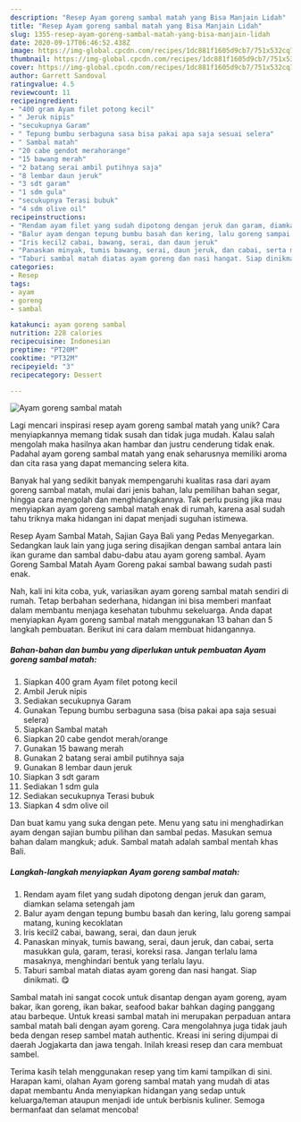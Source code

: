 ```yaml
---
description: "Resep Ayam goreng sambal matah yang Bisa Manjain Lidah"
title: "Resep Ayam goreng sambal matah yang Bisa Manjain Lidah"
slug: 1355-resep-ayam-goreng-sambal-matah-yang-bisa-manjain-lidah
date: 2020-09-17T06:46:52.438Z
image: https://img-global.cpcdn.com/recipes/1dc881f1605d9cb7/751x532cq70/ayam-goreng-sambal-matah-foto-resep-utama.jpg
thumbnail: https://img-global.cpcdn.com/recipes/1dc881f1605d9cb7/751x532cq70/ayam-goreng-sambal-matah-foto-resep-utama.jpg
cover: https://img-global.cpcdn.com/recipes/1dc881f1605d9cb7/751x532cq70/ayam-goreng-sambal-matah-foto-resep-utama.jpg
author: Garrett Sandoval
ratingvalue: 4.5
reviewcount: 11
recipeingredient:
- "400 gram Ayam filet potong kecil"
- " Jeruk nipis"
- "secukupnya Garam"
- " Tepung bumbu serbaguna sasa bisa pakai apa saja sesuai selera"
- " Sambal matah"
- "20 cabe gendot merahorange"
- "15 bawang merah"
- "2 batang serai ambil putihnya saja"
- "8 lembar daun jeruk"
- "3 sdt garam"
- "1 sdm gula"
- "secukupnya Terasi bubuk"
- "4 sdm olive oil"
recipeinstructions:
- "Rendam ayam filet yang sudah dipotong dengan jeruk dan garam, diamkan selama setengah jam"
- "Balur ayam dengan tepung bumbu basah dan kering, lalu goreng sampai matang, kuning kecoklatan"
- "Iris kecil2 cabai, bawang, serai, dan daun jeruk"
- "Panaskan minyak, tumis bawang, serai, daun jeruk, dan cabai, serta masukkan gula, garam, terasi, koreksi rasa. Jangan terlalu lama masaknya, menghindari bentuk yang terlalu layu."
- "Taburi sambal matah diatas ayam goreng dan nasi hangat. Siap dinikmati. 😋"
categories:
- Resep
tags:
- ayam
- goreng
- sambal

katakunci: ayam goreng sambal 
nutrition: 228 calories
recipecuisine: Indonesian
preptime: "PT20M"
cooktime: "PT32M"
recipeyield: "3"
recipecategory: Dessert

---
```



![Ayam goreng sambal matah](https://img-global.cpcdn.com/recipes/1dc881f1605d9cb7/751x532cq70/ayam-goreng-sambal-matah-foto-resep-utama.jpg)

Lagi mencari inspirasi resep ayam goreng sambal matah yang unik? Cara menyiapkannya memang tidak susah dan tidak juga mudah. Kalau salah mengolah maka hasilnya akan hambar dan justru cenderung tidak enak. Padahal ayam goreng sambal matah yang enak seharusnya memiliki aroma dan cita rasa yang dapat memancing selera kita.

Banyak hal yang sedikit banyak mempengaruhi kualitas rasa dari ayam goreng sambal matah, mulai dari jenis bahan, lalu pemilihan bahan segar, hingga cara mengolah dan menghidangkannya. Tak perlu pusing jika mau menyiapkan ayam goreng sambal matah enak di rumah, karena asal sudah tahu triknya maka hidangan ini dapat menjadi suguhan istimewa.

Resep Ayam Sambal Matah, Sajian Gaya Bali yang Pedas Menyegarkan. Sedangkan lauk lain yang juga sering disajikan dengan sambal antara lain ikan gurame dan sambal dabu-dabu atau ayam goreng sambal. Ayam Goreng Sambal Matah Ayam Goreng pakai sambal bawang sudah pasti enak.


Nah, kali ini kita coba, yuk, variasikan ayam goreng sambal matah sendiri di rumah. Tetap berbahan sederhana, hidangan ini bisa memberi manfaat dalam membantu menjaga kesehatan tubuhmu sekeluarga. Anda dapat menyiapkan Ayam goreng sambal matah menggunakan 13 bahan dan 5 langkah pembuatan. Berikut ini cara dalam membuat hidangannya.

<!--inarticleads1-->

##### Bahan-bahan dan bumbu yang diperlukan untuk pembuatan Ayam goreng sambal matah:

1. Siapkan 400 gram Ayam filet potong kecil
1. Ambil  Jeruk nipis
1. Sediakan secukupnya Garam
1. Gunakan  Tepung bumbu serbaguna sasa (bisa pakai apa saja sesuai selera)
1. Siapkan  Sambal matah
1. Siapkan 20 cabe gendot merah/orange
1. Gunakan 15 bawang merah
1. Gunakan 2 batang serai ambil putihnya saja
1. Gunakan 8 lembar daun jeruk
1. Siapkan 3 sdt garam
1. Sediakan 1 sdm gula
1. Sediakan secukupnya Terasi bubuk
1. Siapkan 4 sdm olive oil


Dan buat kamu yang suka dengan pete. Menu yang satu ini menghadirkan ayam dengan sajian bumbu pilihan dan sambal pedas. Masukan semua bahan dalam mangkuk; aduk. Sambal matah adalah sambal mentah khas Bali. 

<!--inarticleads2-->

##### Langkah-langkah menyiapkan Ayam goreng sambal matah:

1. Rendam ayam filet yang sudah dipotong dengan jeruk dan garam, diamkan selama setengah jam
1. Balur ayam dengan tepung bumbu basah dan kering, lalu goreng sampai matang, kuning kecoklatan
1. Iris kecil2 cabai, bawang, serai, dan daun jeruk
1. Panaskan minyak, tumis bawang, serai, daun jeruk, dan cabai, serta masukkan gula, garam, terasi, koreksi rasa. Jangan terlalu lama masaknya, menghindari bentuk yang terlalu layu.
1. Taburi sambal matah diatas ayam goreng dan nasi hangat. Siap dinikmati. 😋


Sambal matah ini sangat cocok untuk disantap dengan ayam goreng, ayam bakar, ikan goreng, ikan bakar, seafood bakar bahkan daging panggang atau barbeque. Untuk kreasi sambal matah ini merupakan perpaduan antara sambal matah bali dengan ayam goreng. Cara mengolahnya juga tidak jauh beda dengan resep sambel matah authentic. Kreasi ini sering dijumpai di daerah Jogjakarta dan jawa tengah. Inilah kreasi resep dan cara membuat sambel. 

Terima kasih telah menggunakan resep yang tim kami tampilkan di sini. Harapan kami, olahan Ayam goreng sambal matah yang mudah di atas dapat membantu Anda menyiapkan hidangan yang sedap untuk keluarga/teman ataupun menjadi ide untuk berbisnis kuliner. Semoga bermanfaat dan selamat mencoba!
